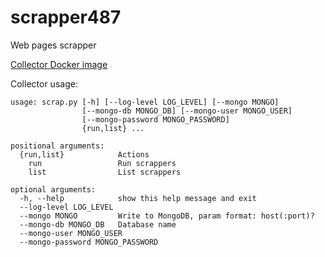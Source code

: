 # scrapper487

Web pages scrapper

[Collector Docker image](https://hub.docker.com/r/andre487/scrapper487/)

Collector usage:

```
usage: scrap.py [-h] [--log-level LOG_LEVEL] [--mongo MONGO]
                [--mongo-db MONGO_DB] [--mongo-user MONGO_USER]
                [--mongo-password MONGO_PASSWORD]
                {run,list} ...

positional arguments:
  {run,list}            Actions
    run                 Run scrappers
    list                List scrappers

optional arguments:
  -h, --help            show this help message and exit
  --log-level LOG_LEVEL
  --mongo MONGO         Write to MongoDB, param format: host(:port)?
  --mongo-db MONGO_DB   Database name
  --mongo-user MONGO_USER
  --mongo-password MONGO_PASSWORD
```

